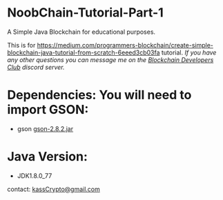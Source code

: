 # NoobChain-Tutorial-Part-1
A Simple Java Blockchain for educational purposes. 

This is for https://medium.com/programmers-blockchain/create-simple-blockchain-java-tutorial-from-scratch-6eeed3cb03fa tutorial.
*If you have any other questions you can message me on the [Blockchain Developers Club](https://discord.gg/ZsyQqyk) discord server.*

# Dependencies: You will need to import GSON:
- gson [gson-2.8.2.jar](http://central.maven.org/maven2/com/google/code/gson/gson/2.8.2/gson-2.8.2.jar)

# Java Version:
- JDK1.8.0_77

contact: kassCrypto@gmail.com

